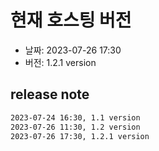 # 현재 호스팅 버전

- 날짜: 2023-07-26 17:30
- 버전: 1.2.1 version

## release note

```md
2023-07-24 16:30, 1.1 version 
2023-07-26 11:30, 1.2 version
2023-07-26 17:30, 1.2.1 version
```
